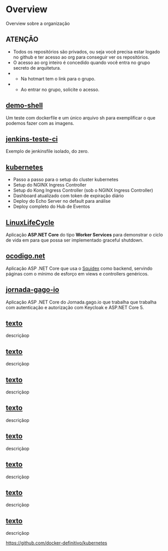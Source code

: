 # Overview
Overview sobre a organização

## ATENÇÃO
* Todos os repositórios são privados, ou seja você precisa estar logado no github e ter acesso ao org para conseguir ver os repositórios.
* O acesso ao org inteiro é concedido quando você entra no grupo secreto de arquitetura.
* * Na hotmart tem o link para o grupo.
* * Ao entrar no grupo, solicite o acesso.


## [demo-shell](https://github.com/docker-definitivo/demo-shell/)
Um teste com dockerfile e um único arquivo sh para exemplificar o que podemos fazer com as imagens.

## [jenkins-teste-ci](https://github.com/docker-definitivo/jenkins-teste-ci/)
Exemplo de jenkinsfile isolado, do zero.

## [kubernetes](https://github.com/docker-definitivo/kubernetes/)
* Passo a passo para o setup do cluster kubernetes
* Setup do NGINX Ingress Controller
* Setup do Kong Ingress Controller (sob o NGINX Ingress Controller)
* Dashboard atualizado com token de expiração diário
* Deploy do Echo Server no default para análise
* Deploy completo do Hub de Eventos

## [LinuxLifeCycle](https://github.com/docker-definitivo/LinuxLifeCycle)
Aplicação **ASP.NET Core** do tipo **Worker Services** para demonstrar o ciclo de vida em para que possa ser implementado graceful shutdown.


## [ocodigo.net](https://github.com/docker-definitivo/ocodigo.net)
Aplicação ASP .NET Core que usa o [Squidex](https://squidex.io/) como backend, servindo páginas com o mínimo de esforço em views e controllers genéricos.

## [jornada-gago-io](https://github.com/docker-definitivo/jornada-gago-io)
Aplicação ASP .NET Core do Jornada.gago.io que trabalha que trabalha com autenticação e autorização com Keycloak e ASP.NET Core 5.

## [texto](https://github.com/docker-definitivo/projeto/)
descriçãop

## [texto](https://github.com/docker-definitivo/projeto/)
descriçãop

## [texto](https://github.com/docker-definitivo/projeto/)
descriçãop

## [texto](https://github.com/docker-definitivo/projeto/)
descriçãop

## [texto](https://github.com/docker-definitivo/projeto/)
descriçãop

## [texto](https://github.com/docker-definitivo/projeto/)
descriçãop

## [texto](https://github.com/docker-definitivo/projeto/)
descriçãop

## [texto](https://github.com/docker-definitivo/projeto/)
descriçãop



https://github.com/docker-definitivo/kubernetes

